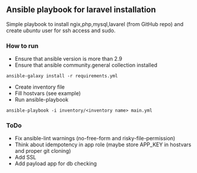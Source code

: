 ## Ansible playbook for laravel installation
Simple playbook to install ngix,php,mysql,lavarel (from GitHub repo) and create *ubuntu* user for ssh access and sudo.
### How to run

- Ensure that ansible version is more than 2.9
- Ensure that ansible community.general collection installed
```console
ansible-galaxy install -r requirements.yml
```
- Create inventory file
- Fill hostvars (see example)
- Run ansible-playbook
```console
ansible-playbook -i inventory/<inventory name> main.yml
```
### ToDo

- Fix ansible-lint warnings (no-free-form and risky-file-permission)
- Think about idempotency in app role (maybe store APP_KEY in hostvars and proper git cloning)
- Add SSL
- Add payload app for db checking
